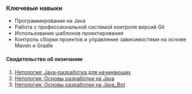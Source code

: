 ###  Ключевые навыки

- Программирование на Java
- Работа с профессиональной системой контроля версий Git
- Использование шаблонов проектирования
- Контроль сборки проектов и управление зависимостями на основе Maven и Gradle

#### Свидетельство об окончании
1. [Нетология: Java-разработка для начинающих](https://github.com/Karafutoman/Karafutoman/blob/main/Netology_certificate.pdf)
2. [Нетология: Основы разработки на Java](https://github.com/Karafutoman/Karafutoman/blob/main/Netology_certificate_2.pdf)
3. [Нетология: Основы разработки на Java_Bot](https://github.com/Karafutoman/Karafutoman/blob/main/Netology_Bot_certificate.pdf)
